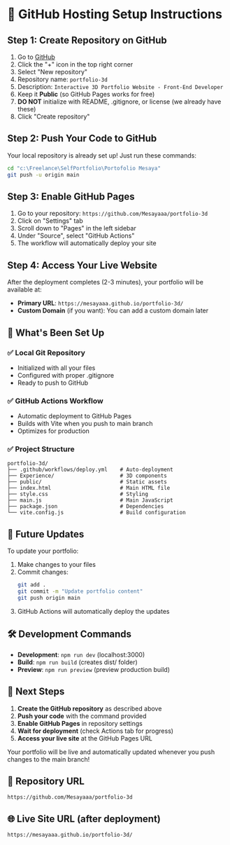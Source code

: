 # 🚀 GitHub Hosting Setup Instructions

## Step 1: Create Repository on GitHub

1. Go to [GitHub](https://github.com/Mesayaaa)
2. Click the "+" icon in the top right corner
3. Select "New repository"
4. Repository name: `portfolio-3d`
5. Description: `Interactive 3D Portfolio Website - Front-End Developer`
6. Keep it **Public** (so GitHub Pages works for free)
7. **DO NOT** initialize with README, .gitignore, or license (we already have these)
8. Click "Create repository"

## Step 2: Push Your Code to GitHub

Your local repository is already set up! Just run these commands:

```bash
cd "c:\Freelance\SelfPortfolio\Portofolio Mesaya"
git push -u origin main
```

## Step 3: Enable GitHub Pages

1. Go to your repository: `https://github.com/Mesayaaa/portfolio-3d`
2. Click on "Settings" tab
3. Scroll down to "Pages" in the left sidebar
4. Under "Source", select "GitHub Actions"
5. The workflow will automatically deploy your site

## Step 4: Access Your Live Website

After the deployment completes (2-3 minutes), your portfolio will be available at:
- **Primary URL**: `https://mesayaaa.github.io/portfolio-3d/`
- **Custom Domain** (if you want): You can add a custom domain later

## 📁 What's Been Set Up

### ✅ Local Git Repository
- Initialized with all your files
- Configured with proper .gitignore
- Ready to push to GitHub

### ✅ GitHub Actions Workflow
- Automatic deployment to GitHub Pages
- Builds with Vite when you push to main branch
- Optimizes for production

### ✅ Project Structure
```
portfolio-3d/
├── .github/workflows/deploy.yml    # Auto-deployment
├── Experience/                     # 3D components
├── public/                         # Static assets
├── index.html                      # Main HTML file
├── style.css                       # Styling
├── main.js                         # Main JavaScript
├── package.json                    # Dependencies
└── vite.config.js                  # Build configuration
```

## 🔄 Future Updates

To update your portfolio:

1. Make changes to your files
2. Commit changes:
   ```bash
   git add .
   git commit -m "Update portfolio content"
   git push origin main
   ```
3. GitHub Actions will automatically deploy the updates

## 🛠️ Development Commands

- **Development**: `npm run dev` (localhost:3000)
- **Build**: `npm run build` (creates dist/ folder)
- **Preview**: `npm run preview` (preview production build)

## 📧 Next Steps

1. **Create the GitHub repository** as described above
2. **Push your code** with the command provided
3. **Enable GitHub Pages** in repository settings
4. **Wait for deployment** (check Actions tab for progress)
5. **Access your live site** at the GitHub Pages URL

Your portfolio will be live and automatically updated whenever you push changes to the main branch!

## 🎯 Repository URL
`https://github.com/Mesayaaa/portfolio-3d`

## 🌐 Live Site URL (after deployment)
`https://mesayaaa.github.io/portfolio-3d/`
